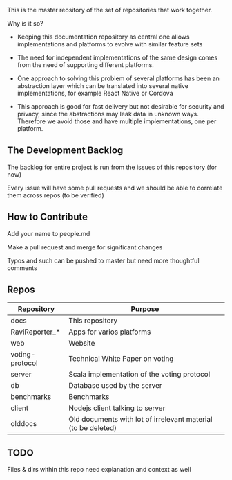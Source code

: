 
This is the master reository of the set of repositories that
work together.

Why is it so?

- Keeping this documentation repository as central one allows
implementations and platforms to evolve with similar feature
sets

- The need for independent implementations of the same design
comes from the need of supporting different platforms.

- One approach to solving this problem of several platforms has
been an abstraction layer which can be translated into several
native implementations, for example React Native or Cordova

- This approach is good for fast delivery but not desirable for
security and privacy, since the abstractions may leak data in unknown
ways.  Therefore we avoid those and have multiple implementations,
one per platform.

## The Development Backlog

The backlog for entire project is run from the issues of this
repository (for now)

Every issue will have some pull requests and we should be able
to correlate them across repos (to be verified)


## How to Contribute

Add your name to people.md

Make a pull request and merge for significant changes

Typos and such can be pushed to master but need more thoughtful comments


## Repos

| Repository  | Purpose |
| ----------- | ----------- |
| docs        | This repository  |
| RaviReporter_*   | Apps for varios platforms  |
| web   |  Website   |
| voting-protocol   | Technical White Paper on voting   |
| server   | Scala implementation of the voting protocol  |
| db  | Database used by the server  |
| benchmarks | Benchmarks |
| client | Nodejs client talking to server |
| olddocs | Old documents with lot of irrelevant material (to be deleted)


## TODO

Files & dirs within this repo need explanation and context as well
